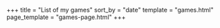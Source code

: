 +++
title = "List of my games"
sort_by = "date"
template = "games.html"
page_template = "games-page.html"
+++